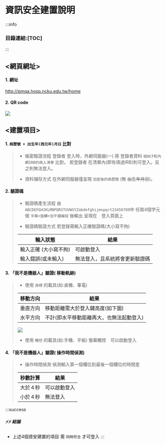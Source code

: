 # **資訊安全建置說明**
:::info
### 目錄連結:[TOC]
:::
## <網頁網址>
#### 1. 網址
http://pmqa.hosp.ncku.edu.tw/home
#### 2. QR code
![](https://i.imgur.com/qKXiC5C.png)

## <建置項目>
#### 1.  `病歷號 + 出生年(西元年)月日` 比對
> * 帳密驗證流程
>登錄者 登入時，外網伺服器(一) 將  登錄者資料 `經WCF和內網IRB的病人清單` 比對。
>若登錄者 在清單內(即有填過IRB)則可登入。反之則無法登入。
>
> * 資料儲存方式
>在外網伺服器僅呈現 `加密後的病歷號` (無 ~~出生年月日~~)。
#### 2. 驗證碼
> * 驗證碼產生流程
> 由`ABCDEFGHJKLMNPQRSTUVWSYZabdefghijmnpqrt23456789`中
> 任取4個字元做 `平移+旋轉+加干擾線段` 後輸出 呈現在　登入頁面上
> 
> * 驗證碼驗證方式
> 若登錄需輸入正確驗證碼(大小寫不拘)
> 
> 輸入狀態    |  結果
>  --------------|------------------------
> 輸入正確   (大小寫不拘)     |  可啟動登入
> 輸入錯誤(或未輸入)   | 無法登入，且系統將會更新驗證碼    
#### 3. 「我不是機器人」驗證( 移動軌跡)
> * 使用 `游標` 的載具(如:桌機、筆電) 
> 
> 移動方向  |  結果
>  -------|------------------------
> 垂直方向  |  移動距離需大於登入鍵高度(如下圖)
> 水平方向  | 不計(即水平移動距離再大，也無法起動登入)    
>![](https://i.imgur.com/42Ipnpw.png)
> * 使用 `觸控` 的載具(如:手機、平板)
>螢幕觸控　可以啟動登入
#### 4. 「我不是機器人」驗證( 操作時間偵測)
> * 操作時間偵測
>偵測輸入第一個欄位到最後一個欄位的時間差
> 
> 秒數計算  |  結果
>  -------|------------------------
> 大於４秒  |  可以啟動登入
> 小於４秒  | 無法登入    
:::success
##### :zap::zap: **結論** 
* 上述4個資安建置的項目 需 `同時符合` 才可登入
:::

